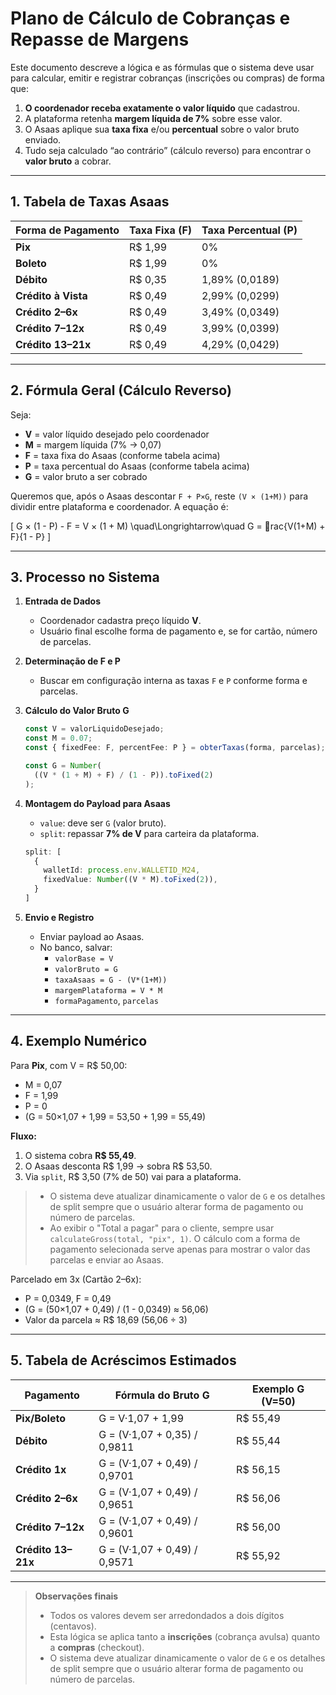 # Plano de Cálculo de Cobranças e Repasse de Margens

Este documento descreve a lógica e as fórmulas que o sistema deve usar para calcular, emitir e registrar cobranças (inscrições ou compras) de forma que:

1. **O coordenador receba exatamente o valor líquido** que cadastrou.
2. A plataforma retenha **margem líquida de 7%** sobre esse valor.
3. O Asaas aplique sua **taxa fixa** e/ou **percentual** sobre o valor bruto enviado.
4. Tudo seja calculado “ao contrário” (cálculo reverso) para encontrar o **valor bruto** a cobrar.

---

## 1. Tabela de Taxas Asaas

| Forma de Pagamento   | Taxa Fixa (F)      | Taxa Percentual (P)           |
|----------------------|--------------------|-------------------------------|
| **Pix**              | R$ 1,99           | 0%                            |
| **Boleto**           | R$ 1,99           | 0%                            |
| **Débito**           | R$ 0,35           | 1,89% (0,0189)               |
| **Crédito à Vista**  | R$ 0,49           | 2,99% (0,0299)               |
| **Crédito 2–6x**     | R$ 0,49           | 3,49% (0,0349)               |
| **Crédito 7–12x**    | R$ 0,49           | 3,99% (0,0399)               |
| **Crédito 13–21x**   | R$ 0,49           | 4,29% (0,0429)               |

---

## 2. Fórmula Geral (Cálculo Reverso)

Seja:

- **V** = valor líquido desejado pelo coordenador  
- **M** = margem líquida (7% → 0,07)  
- **F** = taxa fixa do Asaas (conforme tabela acima)  
- **P** = taxa percentual do Asaas (conforme tabela acima)  
- **G** = valor bruto a ser cobrado  

Queremos que, após o Asaas descontar `F + P×G`, reste `(V × (1+M))` para dividir entre plataforma e coordenador. A equação é:

\[
G × (1 - P) - F = V × (1 + M)
\quad\Longrightarrow\quad
G = rac{V(1+M) + F}{1 - P}
\]

---

## 3. Processo no Sistema

1. **Entrada de Dados**  
   - Coordenador cadastra preço líquido **V**.  
   - Usuário final escolhe forma de pagamento e, se for cartão, número de parcelas.

2. **Determinação de F e P**  
   - Buscar em configuração interna as taxas `F` e `P` conforme forma e parcelas.

3. **Cálculo do Valor Bruto G**  
   ```ts
   const V = valorLiquidoDesejado;
   const M = 0.07;
   const { fixedFee: F, percentFee: P } = obterTaxas(forma, parcelas);

   const G = Number(
     ((V * (1 + M) + F) / (1 - P)).toFixed(2)
   );
   ```

4. **Montagem do Payload para Asaas**  
   - `value`: deve ser `G` (valor bruto).  
   - `split`: repassar **7% de V** para carteira da plataforma.  
   ```ts
   split: [
     {
       walletId: process.env.WALLETID_M24,
       fixedValue: Number((V * M).toFixed(2)),
     }
   ]
   ```

5. **Envio e Registro**  
   - Enviar payload ao Asaas.  
   - No banco, salvar:  
     - `valorBase = V`  
     - `valorBruto = G`  
     - `taxaAsaas = G - (V*(1+M))`  
     - `margemPlataforma = V * M`  
     - `formaPagamento`, `parcelas`

---

## 4. Exemplo Numérico

Para **Pix**, com V = R$ 50,00:

- M = 0,07  
- F = 1,99  
- P = 0  
- \(G = 50×1,07 + 1,99 = 53,50 + 1,99 = 55,49\)

**Fluxo:**

1. O sistema cobra **R$ 55,49**.  
2. O Asaas desconta R$ 1,99 → sobra R$ 53,50.  
3. Via `split`, R$ 3,50 (7% de 50) vai para a plataforma.  
> - O sistema deve atualizar dinamicamente o valor de `G` e os detalhes de split sempre que o usuário alterar forma de pagamento ou número de parcelas.
> - Ao exibir o "Total a pagar" para o cliente, sempre usar `calculateGross(total, "pix", 1)`. O cálculo com a forma de pagamento selecionada serve apenas para mostrar o valor das parcelas e enviar ao Asaas.

Parcelado em 3x (Cartão 2–6x):

- P = 0,0349, F = 0,49  
- \(G = (50×1,07 + 0,49) / (1 - 0,0349) ≈ 56,06\)  
- Valor da parcela ≈ R$ 18,69 (56,06 ÷ 3)

---

## 5. Tabela de Acréscimos Estimados

| Pagamento        | Fórmula do Bruto G                             | Exemplo G (V=50) |
|------------------|-------------------------------------------------|------------------|
| **Pix/Boleto**   | G = V·1,07 + 1,99                               | R$ 55,49         |
| **Débito**       | G = (V·1,07 + 0,35) / 0,9811                    | R$ 55,44         |
| **Crédito 1x**   | G = (V·1,07 + 0,49) / 0,9701                    | R$ 56,15         |
| **Crédito 2–6x** | G = (V·1,07 + 0,49) / 0,9651                    | R$ 56,06         |
| **Crédito 7–12x**| G = (V·1,07 + 0,49) / 0,9601                    | R$ 56,00         |
| **Crédito 13–21x**| G = (V·1,07 + 0,49) / 0,9571                   | R$ 55,92         |

---

> **Observações finais**  
> - Todos os valores devem ser arredondados a dois dígitos (centavos).  
> - Esta lógica se aplica tanto a **inscrições** (cobrança avulsa) quanto a **compras** (checkout).  
> - O sistema deve atualizar dinamicamente o valor de `G` e os detalhes de split sempre que o usuário alterar forma de pagamento ou número de parcelas.  
